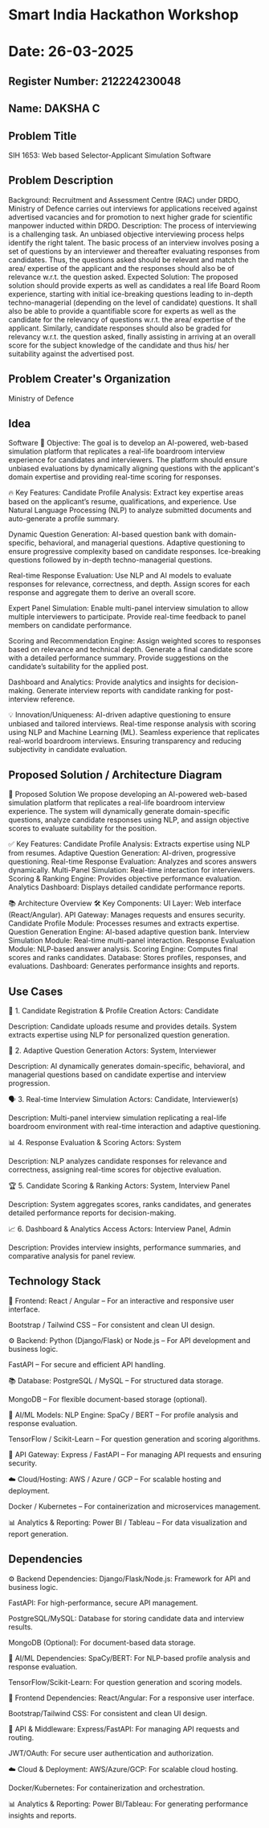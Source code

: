 # Smart India Hackathon Workshop
# Date: 26-03-2025
## Register Number: 212224230048
## Name: DAKSHA C
## Problem Title
SIH 1653: Web based Selector-Applicant Simulation Software
## Problem Description
Background: Recruitment and Assessment Centre (RAC) under DRDO, Ministry of Defence carries out interviews for applications received against advertised vacancies and for promotion to next higher grade for scientific manpower inducted within DRDO. Description: The process of interviewing is a challenging task. An unbiased objective interviewing process helps identify the right talent. The basic process of an interview involves posing a set of questions by an interviewer and thereafter evaluating responses from candidates. Thus, the questions asked should be relevant and match the area/ expertise of the applicant and the responses should also be of relevance w.r.t. the question asked. Expected Solution: The proposed solution should provide experts as well as candidates a real life Board Room experience, starting with initial ice-breaking questions leading to in-depth techno-managerial (depending on the level of candidate) questions. It shall also be able to provide a quantifiable score for experts as well as the candidate for the relevancy of questions w.r.t. the area/ expertise of the applicant. Similarly, candidate responses should also be graded for relevancy w.r.t. the question asked, finally assisting in arriving at an overall score for the subject knowledge of the candidate and thus his/ her suitability against the advertised post.

## Problem Creater's Organization
Ministry of Defence

## Idea

Software
🎯 Objective:
The goal is to develop an AI-powered, web-based simulation platform that replicates a real-life boardroom interview experience for candidates and interviewers. The platform should ensure unbiased evaluations by dynamically aligning questions with the applicant's domain expertise and providing real-time scoring for responses.

🔥 Key Features:
Candidate Profile Analysis:
Extract key expertise areas based on the applicant’s resume, qualifications, and experience.
Use Natural Language Processing (NLP) to analyze submitted documents and auto-generate a profile summary.

Dynamic Question Generation:
AI-based question bank with domain-specific, behavioral, and managerial questions.
Adaptive questioning to ensure progressive complexity based on candidate responses.
Ice-breaking questions followed by in-depth techno-managerial questions.

Real-time Response Evaluation:
Use NLP and AI models to evaluate responses for relevance, correctness, and depth.
Assign scores for each response and aggregate them to derive an overall score.

Expert Panel Simulation:
Enable multi-panel interview simulation to allow multiple interviewers to participate.
Provide real-time feedback to panel members on candidate performance.

Scoring and Recommendation Engine:
Assign weighted scores to responses based on relevance and technical depth.
Generate a final candidate score with a detailed performance summary.
Provide suggestions on the candidate’s suitability for the applied post.

Dashboard and Analytics:
Provide analytics and insights for decision-making.
Generate interview reports with candidate ranking for post-interview reference.

💡 Innovation/Uniqueness:
AI-driven adaptive questioning to ensure unbiased and tailored interviews.
Real-time response analysis with scoring using NLP and Machine Learning (ML).
Seamless experience that replicates real-world boardroom interviews.
Ensuring transparency and reducing subjectivity in candidate evaluation.




## Proposed Solution / Architecture Diagram

🎯 Proposed Solution
We propose developing an AI-powered web-based simulation platform that replicates a real-life boardroom interview experience. The system will dynamically generate domain-specific questions, analyze candidate responses using NLP, and assign objective scores to evaluate suitability for the position.

✅ Key Features:
Candidate Profile Analysis: Extracts expertise using NLP from resumes.
Adaptive Question Generation: AI-driven, progressive questioning.
Real-time Response Evaluation: Analyzes and scores answers dynamically.
Multi-Panel Simulation: Real-time interaction for interviewers.
Scoring & Ranking Engine: Provides objective performance evaluation.
Analytics Dashboard: Displays detailed candidate performance reports.

📚 Architecture Overview
🛠️ Key Components:
UI Layer: Web interface (React/Angular).
API Gateway: Manages requests and ensures security.
Candidate Profile Module: Processes resumes and extracts expertise.
Question Generation Engine: AI-based adaptive question bank.
Interview Simulation Module: Real-time multi-panel interaction.
Response Evaluation Module: NLP-based answer analysis.
Scoring Engine: Computes final scores and ranks candidates.
Database: Stores profiles, responses, and evaluations.
Dashboard: Generates performance insights and reports.


## Use Cases

🎯 1. Candidate Registration & Profile Creation
Actors: Candidate

Description: Candidate uploads resume and provides details. System extracts expertise using NLP for personalized question generation.

🧠 2. Adaptive Question Generation
Actors: System, Interviewer

Description: AI dynamically generates domain-specific, behavioral, and managerial questions based on candidate expertise and interview progression.

🗣️ 3. Real-time Interview Simulation
Actors: Candidate, Interviewer(s)

Description: Multi-panel interview simulation replicating a real-life boardroom environment with real-time interaction and adaptive questioning.

📊 4. Response Evaluation & Scoring
Actors: System

Description: NLP analyzes candidate responses for relevance and correctness, assigning real-time scores for objective evaluation.

🏆 5. Candidate Scoring & Ranking
Actors: System, Interview Panel

Description: System aggregates scores, ranks candidates, and generates detailed performance reports for decision-making.

📈 6. Dashboard & Analytics Access
Actors: Interview Panel, Admin

Description: Provides interview insights, performance summaries, and comparative analysis for panel review.

## Technology Stack

🎨 Frontend:
React / Angular – For an interactive and responsive user interface.

Bootstrap / Tailwind CSS – For consistent and clean UI design.

⚙️ Backend:
Python (Django/Flask) or Node.js – For API development and business logic.

FastAPI – For secure and efficient API handling.

📚 Database:
PostgreSQL / MySQL – For structured data storage.

MongoDB – For flexible document-based storage (optional).

🧠 AI/ML Models:
NLP Engine: SpaCy / BERT – For profile analysis and response evaluation.

TensorFlow / Scikit-Learn – For question generation and scoring algorithms.

🔗 API Gateway:
Express / FastAPI – For managing API requests and ensuring security.

☁️ Cloud/Hosting:
AWS / Azure / GCP – For scalable hosting and deployment.

Docker / Kubernetes – For containerization and microservices management.

📊 Analytics & Reporting:
Power BI / Tableau – For data visualization and report generation.


## Dependencies
⚙️ Backend Dependencies:
Django/Flask/Node.js: Framework for API and business logic.

FastAPI: For high-performance, secure API management.

PostgreSQL/MySQL: Database for storing candidate data and interview results.

MongoDB (Optional): For document-based data storage.

🧠 AI/ML Dependencies:
SpaCy/BERT: For NLP-based profile analysis and response evaluation.

TensorFlow/Scikit-Learn: For question generation and scoring models.

🎨 Frontend Dependencies:
React/Angular: For a responsive user interface.

Bootstrap/Tailwind CSS: For consistent and clean UI design.

🔗 API & Middleware:
Express/FastAPI: For managing API requests and routing.

JWT/OAuth: For secure user authentication and authorization.

☁️ Cloud & Deployment:
AWS/Azure/GCP: For scalable cloud hosting.

Docker/Kubernetes: For containerization and orchestration.

📊 Analytics & Reporting:
Power BI/Tableau: For generating performance insights and reports.




